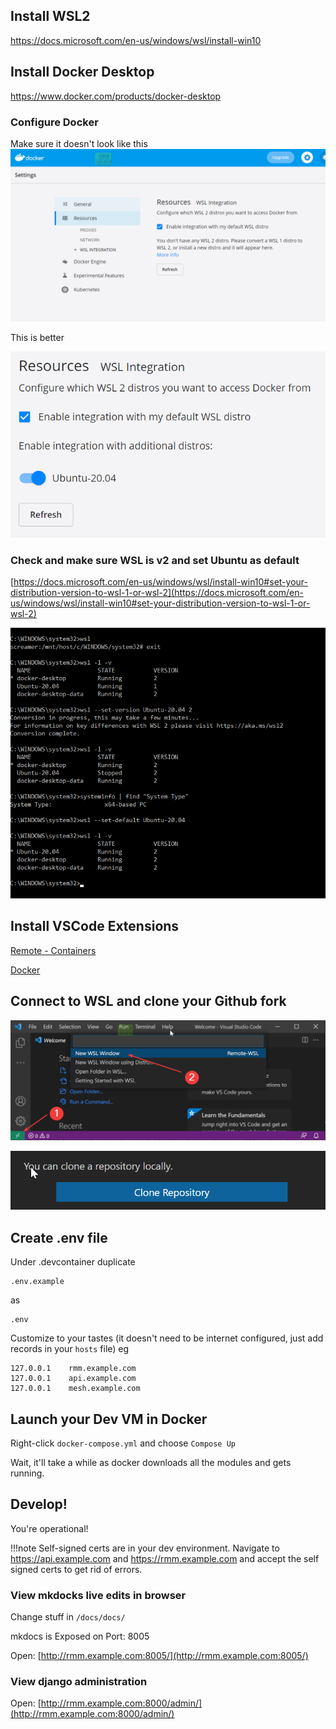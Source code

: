 

## Install WSL2

https://docs.microsoft.com/en-us/windows/wsl/install-win10


## Install Docker Desktop

https://www.docker.com/products/docker-desktop

### Configure Docker

Make sure it doesn't look like this
![img](images/docker_WSL2_distros_missing.png)

This is better

![img](images/docker_with_ubuntu-20.04.png)

### Check and make sure WSL is v2 and set Ubuntu as default

[https://docs.microsoft.com/en-us/windows/wsl/install-win10#set-your-distribution-version-to-wsl-1-or-wsl-2](https://docs.microsoft.com/en-us/windows/wsl/install-win10#set-your-distribution-version-to-wsl-1-or-wsl-2)

![img](images/wls2_upgrade_and_set_default.png)

## Install VSCode Extensions

[Remote - Containers](https://marketplace.visualstudio.com/items?itemName=ms-vscode-remote.remote-containers)

[Docker](https://marketplace.visualstudio.com/items?itemName=ms-azuretools.vscode-docker)

## Connect to WSL and clone your Github fork

![Connect to WSL](images/vscode_wsl_docker_setup1.png)

![Clone Repo](images/vscode_wsl_docker_setup2.png)

## Create .env file

Under .devcontainer duplicate

```
.env.example
```

as 

```
.env
```

Customize to your tastes (it doesn't need to be internet configured, just add records in your `hosts` file) eg

```
127.0.0.1    rmm.example.com
127.0.0.1    api.example.com
127.0.0.1    mesh.example.com
```

## Launch your Dev VM in Docker

Right-click `docker-compose.yml` and choose `Compose Up`

Wait, it'll take a while as docker downloads all the modules and gets running.

## Develop!

You're operational!

!!!note
    Self-signed certs are in your dev environment. Navigate to https://api.example.com and https://rmm.example.com and accept the self signed certs to get rid of errors.

### View mkdocks live edits in browser

Change stuff in `/docs/docs/`

mkdocs is Exposed on Port: 8005

Open: [http://rmm.example.com:8005/](http://rmm.example.com:8005/)

### View django administration

Open: [http://rmm.example.com:8000/admin/](http://rmm.example.com:8000/admin/)

